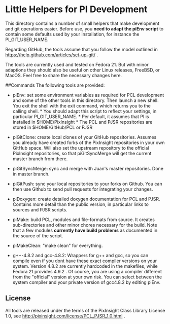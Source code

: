 Little Helpers for PI Development
=================================

This directory contains a number of small helpers that make development and git operations easier. 
Before use, you **need to adapt the piEnv script** to contain some defaults used by your installation, for instance the PI_GIT_USER_NAME.

Regarding GitHub, the tools assume that you follow the model outlined in https://help.github.com/articles/set-up-git/ .

The tools are currently used and  tested on Fedora 21. But with minor adaptions they should also be useful on other Linux releases, FreeBSD, or MacOS. Feel free to share the necessary changes here.

##Commands
The following tools are provided:

* piEnv: set some environment variables as required for PCL development and some of the other tools in this directory. Then launch a new shell. You exit the shell with the exit command, which returns you to the calling shell. 
       * You should adapt this script to reflect your settings, in particular PI_GIT_USER_NAME.
       * Per default, it assumes that PI is installed in $HOME/PixInsight
       * The PCL and PJSR repositories are stored in $HOME/GitHub/PCL or PJSR

* piGitClone: create local clones of your GitHub repositories. Assumes you already have created forks of the PixInsight repositories in your own GitHub space. Will also set the upstream repository to the official PixInsight repositories, so that piGitSyncMerge will get the current master branch from there.

* piGitSyncMerge: sync and merge with Juan's master repositories. Done in master branch.

* piGitPush: sync your local repositories to your forks on Github. You can then use Github to send pull requests for integrating your changes.

* piDoxygen: create detailed doxygen documentation for PCL and PJSR. Contains more detail than the public version, in particular links to sources and PJSR scripts.

* piMake: build PCL, modules and file-formats from source. It creates sub-directories and other minor chores necessary for the build. Note that a few modules **currently have build problems** as documented in the source of the script.

* piMakeClean: "make clean" for everything.

* g++-4.8.2 and gcc-4.8.2: Wrappers for g++ and gcc, so you can compile even if you dont have these exact compiler versions on your system. Version 4.8.2 are currently hardcoded in the makefiles, while Fedora 21 provides 4.9.2 . Of course, you are using a compiler different from the "official" version at your own risk. You can select between the system compiler and your private version of gcc4.8.2 by editing piEnv.

## License

All tools are released under the terms of the PixInsight Class Library License 1.0, see http://pixinsight.com/license/PCL_PJSR_1.0.html .
